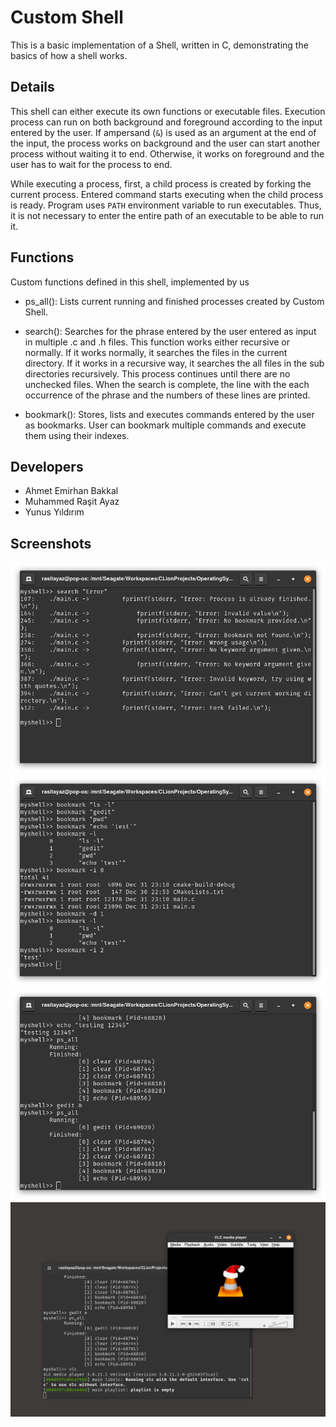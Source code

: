 # Custom Shell

This is a basic implementation of a Shell, written in C, demonstrating the basics of how a shell works.

## Details

This shell can either execute its own functions or executable files. Execution process can run on both background and foreground according to the input entered by the user. If ampersand (`&`) is used as an argument at the end of the input, the process works on background and the user can start another process without waiting it to end. Otherwise, it works on foreground and the user has to wait for the process to end.

While executing a process, first, a child process is created by forking the current process. Entered command starts executing when the child process is ready. Program uses `PATH` environment variable to run executables. Thus, it is not necessary to enter the entire path of an executable to be able to run it.

## Functions

Custom functions defined in this shell, implemented by us

* ps_all(): Lists current running and finished processes created by Custom Shell.

* search(): Searches for the phrase entered by the user entered as input in multiple .c and .h files. This function works either recursive or normally. If it works normally, it searches the files in the current directory. If it works in a recursive way, it searches the all files in the sub directories recursively.
This process continues until there are no unchecked files. When the search is complete, the line with the each occurrence of the phrase and the numbers of these lines are printed.

* bookmark(): Stores, lists and executes commands entered by the user as bookmarks. User can bookmark multiple commands and execute them using their indexes.

## Developers

* Ahmet Emirhan Bakkal
* Muhammed Raşit Ayaz
* Yunus Yıldırım

## Screenshots

<img src="images/search.png" >
<img src="images/bookmark.png" >
<img src="images/ps_all.png" >
<img src="images/background.png" >









